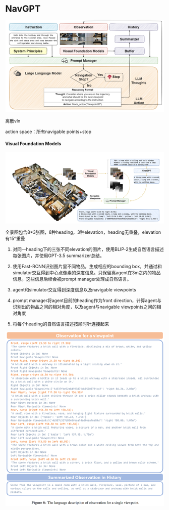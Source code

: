 # NavGPT

![30c3e5108cb988a3fcd3d07bcc46a939](assets/30c3e5108cb988a3fcd3d07bcc46a939.png)

离散vln

action space：所有navigable points+stop

#### Visual Foundation Models

![61aa726c056881c8b36c58f991cd02cb](assets/61aa726c056881c8b36c58f991cd02cb.png)

全景图包含8*3张图，8种heading，3种elevation，heading无重叠，elevation有15°重叠

1. 对同一heading下的三张不同elevation的图片，使用BLIP-2生成自然语言描述每张图片，并使用GPT-3.5 summarizer总结。

2. 使用Fast-RCNN识别图片里不同物品，生成相应的bounding box，并通过和simulator交互得到中心点像素的深度信息。只保留离agent在3m之内的物品信息。这些信息后续会被prompt manager处理成自然语言。
3. agent和simulator交互得到深度信息以及navigable viewpoints
4. prompt manager将agent目前的heading作为front direction，计算agent与识别出的物品之间的相对角度，以及agent与navigable viewpoints之间的相对角度
5. 将每个heading的自然语言描述按顺时针连接起来

![1eb36caeaf94fb20ba4a12d08b70e72e](assets/1eb36caeaf94fb20ba4a12d08b70e72e.png)